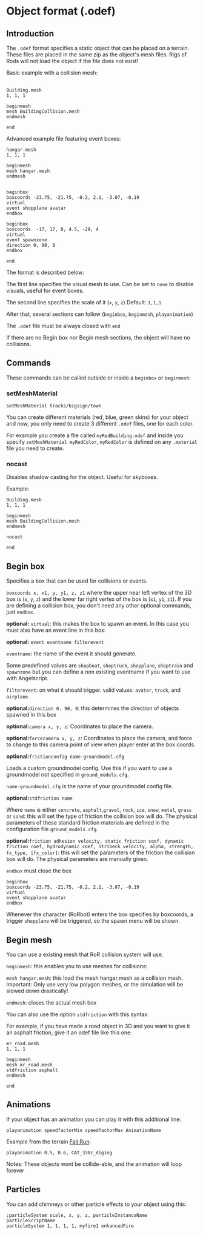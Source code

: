 Object format (.odef)
============



## Introduction

The `.odef` format specifies a static object that can be placed on a terrain. 
These files are placed in the same zip as the object's mesh files. Rigs of Rods will not load the object if the file does not exist!     


Basic example with a collision mesh:   
<br>
```
Building.mesh
1, 1, 1

beginmesh
mesh BuildingCollision.mesh
endmesh

end
```

Advanced example file featuring event boxes:

```
hangar.mesh
1, 1, 1

beginmesh
mesh hangar.mesh
endmesh


beginbox
boxcoords -23.75, -21.75, -0.2, 2.1, -3.07, -0.19
virtual
event shopplane avatar
endbox

beginbox
boxcoords  -17, 17, 0, 4.5, -29, 4
virtual
event spawnzone
direction 0, 90, 0
endbox

end
``` 

The format is described below: 

The first line specifies the visual mesh to use. Can be set to `none` to disable visuals, useful for event boxes. 

The second line specifies the scale of it (`x`, `y`, `z`) 
Default: `1,1,1`

After that, several sections can follow (`beginbox`, `beginmesh`, `playanimation`) 

The `.odef` file must be always closed with `end`

If there are no Begin box nor Begin mesh sections, the object will have no collisions. 

## Commands 

These commands can be called outside or inside a `beginbox` or `beginmesh`:

### setMeshMaterial

`setMeshMaterial tracks/bigsign/town` 

 You can create different materials (red, blue, green skins) for your object and now, you only need to create 3 different `.odef` files, one for each color. 

For example you create a file called `myRedBuilding.odef` and inside you specify `setMeshMaterial myRedColor`, `myRedColor` is defined on any `.material` file you need to create.

### nocast

Disables shadow casting for the object. Useful for skyboxes.

Example:

```
Building.mesh
1, 1, 1

beginmesh
mesh BuildingCollision.mesh
endmesh

nocast

end
```



## Begin box 

Specifies a box that can be used for collisions or events.

`boxcoords x, x1, y, y1, z, z1` where the upper near left vertex of the 3D box is (`x`, `y`, `z`) and the lower far right vertex of the box is (`x1`, `y1`, `z1`). If you are defining a collision box, you don't need any other optional commands, just `endbox`. 

**optional:** `virtual`: this makes the box to spawn an event. In this case you must also have an event line in this box: 

**optional:** `event eventname filterevent` 

`eventname`: the name of the event it should generate. 

Some predefined values are `shopboat`, `shoptruck`, `shopplane`, `shoptrain` and `spawnzone` but you can define a non existing eventname if you want to use with Angelscript.

`filterevent`: on what it should trigger. valid values: `avatar`, `truck`, and `airplane`. 

**optional:**`direction 0, 90, 0`: this determines the direction of objects spawned in this box 

**optional:**`camera x, y, z`: Coordinates to place the camera. 

**optional:**`forcecamera x, y, z`: Coordinates to place the camera, and force to change to this camera point of view when player enter at the box coords. 

**optional:**`frictionconfig name-groundmodel.cfg` 

Loads a custom groundmodel config. Use this if you want to use a groundmodel not specified in `ground_models.cfg`. 

`name-groundmodel.cfg` is the name of your groundmodel config file. 

**optional:**`stdfriction name` 

Where `name` is either `concrete`, `asphalt`,`gravel`, `rock`, `ice`, `snow`, `metal`, `grass` or `sand`: this will set the type of friction the collision box will do. The physical parameters of these standard friction materials are defined in the configuration file `ground_models.cfg`.

**optional:**`friction adhesion velocity, static friction coef, dynamic friction coef, hydrodynamic coef, Stribeck velocity, alpha, strength, fx_type, [fx_color]`: this will set the parameters of the friction the collision box will do. The physical parameters are manually given.



`endbox` must close the box

```
beginbox
boxcoords -23.75, -21.75, -0.2, 2.1, -3.07, -0.19
virtual
event shopplane avatar
endbox
``` 

Whenever the character (RoRbot) enters the box specifies by boxcoords, a trigger `shopplane` will be triggered, so the spawn menu will be shown.

## Begin mesh

You can use a existing mesh that RoR collision system will use. 

`beginmesh`: this enables you to use meshes for collisions: 

`mesh hangar.mesh`: this load the mesh hangar.mesh as a collision mesh. Important: Only use very low polygon meshes, or the simulation will be slowed down drastically! 

`endmesh`: closes the actual mesh box

You can also use the option `stdfriction` with this syntax. 

For example, if you have made a road object in 3D and you want to give it an asphalt friction, give it an odef file like this one:

```
mr_road.mesh
1, 1, 1

beginmesh
mesh mr_road.mesh
stdfriction asphalt
endmesh

end
```

## Animations

If your object has an animation you can play it with this additional line: 

`playanimation speedfactorMin speedfactorMax AnimationName`

Example from the terrain [Fall Run](http://forum.rigsofrods.org/resources/fall-run.149/):

`playanimation 0.5, 0.6, CAT_330c_diging`

Notes: These objects wont be collide-able, and the animation will loop forever 

## Particles

You can add chimneys or other particle effects to your object using this:

```
;particleSystem scale, x, y, z, particleInstanceName particleScriptName
particleSystem 1, 1, 1, 1, myfire1 enhancedFire
```
